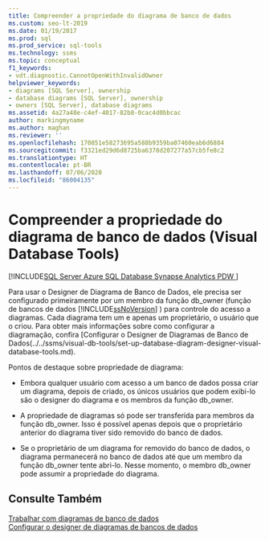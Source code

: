 ```yaml
---
title: Compreender a propriedade do diagrama de banco de dados
ms.custom: seo-lt-2019
ms.date: 01/19/2017
ms.prod: sql
ms.prod_service: sql-tools
ms.technology: ssms
ms.topic: conceptual
f1_keywords:
- vdt.diagnostic.CannotOpenWithInvalidOwner
helpviewer_keywords:
- diagrams [SQL Server], ownership
- database diagrams [SQL Server], ownership
- owners [SQL Server], database diagrams
ms.assetid: 4a27a48e-c4ef-4017-82b8-0cac4d0bbcac
author: markingmyname
ms.author: maghan
ms.reviewer: ''
ms.openlocfilehash: 170851e58273695a588b9359ba07460eab6d6884
ms.sourcegitcommit: f3321ed29d6d8725ba6378d207277a57cb5fe8c2
ms.translationtype: HT
ms.contentlocale: pt-BR
ms.lasthandoff: 07/06/2020
ms.locfileid: "86004135"
---
```

# <a name="understand-database-diagram-ownership-visual-database-tools"></a>Compreender a propriedade do diagrama de banco de dados (Visual Database Tools)

[!INCLUDE[SQL Server Azure SQL Database Synapse Analytics PDW ](../../includes/applies-to-version/sql-asdb-asdbmi-asa-pdw.md)]

Para usar o Designer de Diagrama de Banco de Dados, ele precisa ser configurado primeiramente por um membro da função db_owner (função de bancos de dados [!INCLUDE[ssNoVersion](../../includes/ssnoversion-md.md)] ) para controle do acesso a diagramas. Cada diagrama tem um e apenas um proprietário, o usuário que o criou. Para obter mais informações sobre como configurar a diagramação, confira [Configurar o Designer de Diagramas de Banco de Dados(../../ssms/visual-db-tools/set-up-database-diagram-designer-visual-database-tools.md).  
  
Pontos de destaque sobre propriedade de diagrama:  
  
-   Embora qualquer usuário com acesso a um banco de dados possa criar um diagrama, depois de criado, os únicos usuários que podem exibi-lo são o designer do diagrama e os membros da função db_owner.  
  
-   A propriedade de diagramas só pode ser transferida para membros da função db_owner. Isso é possível apenas depois que o proprietário anterior do diagrama tiver sido removido do banco de dados.  
  
-   Se o proprietário de um diagrama for removido do banco de dados, o diagrama permanecerá no banco de dados até que um membro da função db_owner tente abri-lo. Nesse momento, o membro db_owner pode assumir a propriedade do diagrama.  
  
## <a name="see-also"></a>Consulte Também

[Trabalhar com diagramas de banco de dados](../../ssms/visual-db-tools/work-with-database-diagrams-visual-database-tools.md)  
[Configurar o designer de diagramas de bancos de dados](../../ssms/visual-db-tools/set-up-database-diagram-designer-visual-database-tools.md)